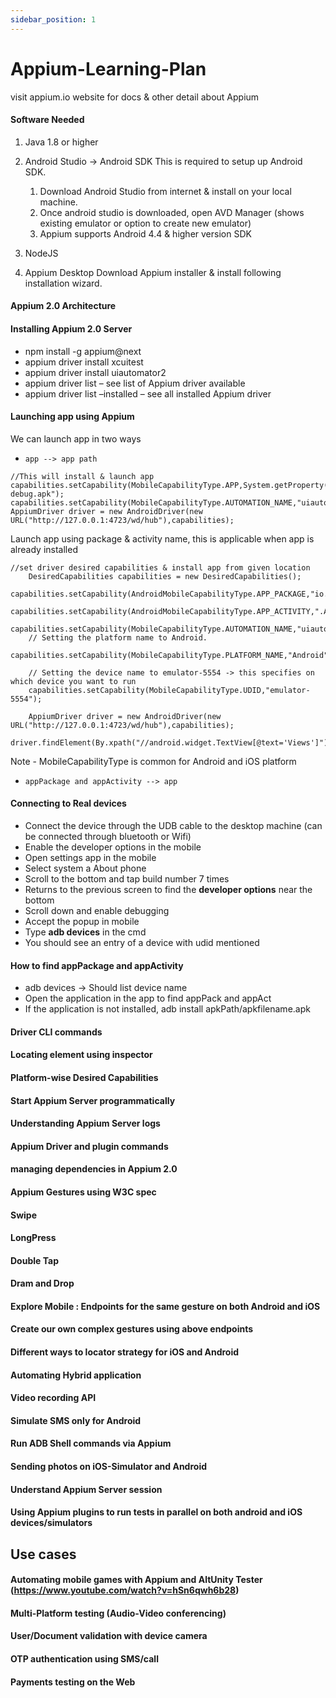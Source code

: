 ```yaml
---
sidebar_position: 1
---
```


# Appium-Learning-Plan

visit appium.io website for docs & other detail about Appium

#### Software Needed

1. Java 1.8 or higher
2. Android Studio -> Android SDK
   This is required to setup up Android SDK.

   1. Download Android Studio from internet & install on your local machine.
   2. Once android studio is downloaded, open AVD Manager (shows existing emulator or option to create new emulator)
   3. Appium supports Android 4.4 & higher version SDK

3. NodeJS
4. Appium Desktop
   Download Appium installer & install following installation wizard.

#### Appium 2.0 Architecture

#### Installing Appium 2.0 Server

- npm install -g appium@next
- appium driver install xcuitest
- appium driver install uiautomator2
- appium driver list – see list of Appium driver available
- appium driver list –installed – see all installed Appium driver

#### Launching app using Appium

We can launch app in two ways

- `app --> app path`

```
//This will install & launch app
capabilities.setCapability(MobileCapabilityType.APP,System.getProperty("user.dir")+"/src/ApiDemos-debug.apk");
capabilities.setCapability(MobileCapabilityType.AUTOMATION_NAME,"uiautomator2");
AppiumDriver driver = new AndroidDriver(new URL("http://127.0.0.1:4723/wd/hub"),capabilities);
```

Launch app using package & activity name, this is applicable when app is already installed

```
//set driver desired capabilities & install app from given location
    DesiredCapabilities capabilities = new DesiredCapabilities();
    capabilities.setCapability(AndroidMobileCapabilityType.APP_PACKAGE,"io.appium.android.apis");
    capabilities.setCapability(AndroidMobileCapabilityType.APP_ACTIVITY,".ApiDemos");
    capabilities.setCapability(MobileCapabilityType.AUTOMATION_NAME,"uiautomator2");
    // Setting the platform name to Android.
    capabilities.setCapability(MobileCapabilityType.PLATFORM_NAME,"Android");

    // Setting the device name to emulator-5554 -> this specifies on which device you want to run
    capabilities.setCapability(MobileCapabilityType.UDID,"emulator-5554");

    AppiumDriver driver = new AndroidDriver(new URL("http://127.0.0.1:4723/wd/hub"),capabilities);
    driver.findElement(By.xpath("//android.widget.TextView[@text='Views']")).click();
```

Note - MobileCapabilityType is common for Android and iOS platform

- `appPackage and appActivity --> app`

#### Connecting to Real devices

- Connect the device through the UDB cable to the desktop machine (can be connected through bluetooth or Wifi)
- Enable the developer options in the mobile
- Open settings app in the mobile
- Select system a About phone
- Scroll to the bottom and tap build number 7 times
- Returns to the previous screen to find the **developer options** near the bottom
- Scroll down and enable debugging
- Accept the popup in mobile
- Type **adb devices** in the cmd
- You should see an entry of a device with udid mentioned

#### How to find appPackage and appActivity

- adb devices -> Should list device name
- Open the application in the app to find appPack and appAct
- If the application is not installed, adb install apkPath/apkfilename.apk

#### Driver CLI commands

#### Locating element using inspector

#### Platform-wise Desired Capabilities

#### Start Appium Server programmatically

#### Understanding Appium Server logs

#### Appium Driver and plugin commands

#### managing dependencies in Appium 2.0

#### Appium Gestures using W3C spec

#### Swipe

#### LongPress

#### Double Tap

#### Dram and Drop

#### Explore Mobile : Endpoints for the same gesture on both Android and iOS

#### Create our own complex gestures using above endpoints

#### Different ways to locator strategy for iOS and Android

#### Automating Hybrid application

#### Video recording API

#### Simulate SMS only for Android

#### Run ADB Shell commands via Appium

#### Sending photos on iOS-Simulator and Android

#### Understand Appium Server session

#### Using Appium plugins to run tests in parallel on both android and iOS devices/simulators

## Use cases

#### Automating mobile games with Appium and AltUnity Tester (https://www.youtube.com/watch?v=hSn6qwh6b28)

#### Multi-Platform testing (Audio-Video conferencing)

#### User/Document validation with device camera

#### OTP authentication using SMS/call

#### Payments testing on the Web

```

```

